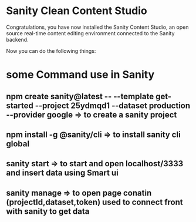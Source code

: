 # Sanity Clean Content Studio

Congratulations, you have now installed the Sanity Content Studio, an open source real-time content editing environment connected to the Sanity backend.

Now you can do the following things:

# some Command use in Sanity 
## npm create sanity@latest -- --template get-started --project 25ydmqd1 --dataset production --provider google   => to create a sanity project 
## npm install -g @sanity/cli   => to install sanity cli global
## sanity start   => to start and open localhost/3333 and insert data using Smart ui
## sanity manage  => to open page conatin (projectId,dataset,token) used to connect front with sanity to get data 
